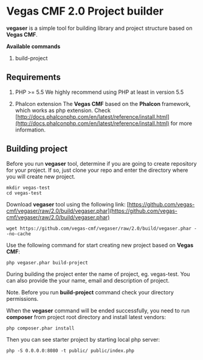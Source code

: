 Vegas CMF 2.0 Project builder
=========================

**vegaser** is a simple tool for building library and project structure based on **Vegas CMF**.

**Available commands**

1. build-project


Requirements
------------
1. PHP >= 5.5
We highly recommend using PHP at least in version 5.5

2. Phalcon extension
The **Vegas CMF** based on the **Phalcon** framework, which works as php extension.
Check [http://docs.phalconphp.com/en/latest/reference/install.html](http://docs.phalconphp.com/en/latest/reference/install.html) for more information.


Building project
----------------
Before you run **vegaser** tool, determine if you are going to create repository for your project.
If so, just clone your repo and enter the directory where you will create new project.

```
mkdir vegas-test
cd vegas-test
```

Download **vegaser** tool using the following link: [https://github.com/vegas-cmf/vegaser/raw/2.0/build/vegaser.phar](https://github.com/vegas-cmf/vegaser/raw/2.0/build/vegaser.phar)
```
wget https://github.com/vegas-cmf/vegaser/raw/2.0/build/vegaser.phar --no-cache
```

Use the following command for start creating new project based on **Vegas CMF**:
```
php vegaser.phar build-project
```

During building the project enter the name of project, eg. vegas-test. You can also provide the your name, email and description of project.

Note. Before you run **build-project** command check your directory permissions.

When the **vegaser** command will be ended successfully, you need to run **composer** from project root directory and install
latest vendors:
```
php composer.phar install
```

Then you can see starter project by starting local php server:
```
php -S 0.0.0.0:8080 -t public/ public/index.php
```
